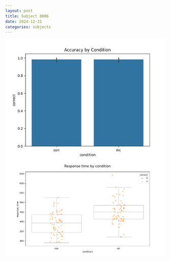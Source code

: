 ```yaml
---
layout: post
title: Subject 8006
date: 2024-12-31
categories: subjects
---
```


![](data/8006/run-6/8006_NF_acc.png)
![](data/8006/run-6/8006_NF_rt.png)
